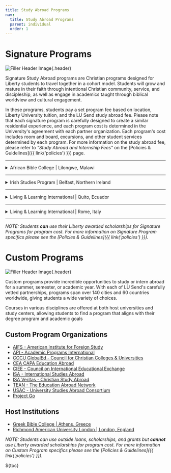 ```yaml
---
title: Study Abroad Programs
nav:
  title: Study Abroad Programs
  parent: individual
  order: 1
---
```


# Signature Programs

![Filler Header Image](https://liberty-sa.terradotta.com/_customtags/ct_Image.cfm?Image_ID=35684){.header}

Signature Study Abroad programs are Christian programs designed for Liberty students to travel together in a cohort model. Students will grow and mature in their faith through intentional Christian community, service, and discipleship, as well as engage in academics taught through biblical worldview and cultural engagement. 

In these programs, students pay a set program fee based on location, Liberty University tuition, and the LU Send study abroad fee. Please note that each signature program is carefully designed to create a similar residential experience, and each program cost is determined in the University's agreement with each partner organization.  Each program's cost includes room and board, excursions, and other student services determined by each program. For more information on the study abroad fee, please refer to _"Study Abroad and Internship Fees"_ on the [Policies & Guidelines]({{ link('policies') }}) page.

---

<details>
<summary>African Bible College | Lilongwe, Malawi</summary>
<br>

-	Program Cost: $5,000
- Semester Study Abroad Fee: $1,200
- Liberty University Tuition: See [Residential and Online Tuition Costs Here](https://www.liberty.edu/student-financial-services/basic-costs/)
- View additional [program details](https://www.africanbiblecolleges.com/studyabroad) 
</details>

---

<details>
<summary>Irish Studies Program | Belfast, Northern Ireland</summary>
<br>

-	Program Cost: $7,500
- Semester Study Abroad Fee: $1,200
- Liberty University Tuition: See [Residential and Online Tuition Costs Here](https://www.liberty.edu/student-financial-services/basic-costs/)
- View additional [program details](https://irishstudiesprogram.org/) 
</details>

---

<details>
<summary>Living & Learning International | Quito, Ecuador</summary>
<br>

-	Program Cost: $7,000 – General Track
-	Program Cost: $7,200 – Spanish Track
- Semester Study Abroad Fee: $1,200
- Liberty University Tuition: See [Residential and Online Tuition Costs Here](https://www.liberty.edu/student-financial-services/basic-costs/)
- View additional [program details](https://landli.org/locations/ecuador) 
</details>

---

<details>
<summary>Living & Learning International | Rome, Italy</summary>
<br>

-	Program Cost: $7,500
- Semester Study Abroad Fee: $1,200
- Liberty University Tuition: See [Residential and Online Tuition Costs Here](https://www.liberty.edu/student-financial-services/basic-costs/)
- View additional [program details](https://landli.org/locations/rome) 
</details>

---

_NOTE: Students **can** use their Liberty awarded scholarships for Signature Programs for program cost. For more information on Signature Program specifics please see the [Policies & Guidelines]({{ link('policies') }})._

[//]: # (Jeremiah, do not forget to update the FAQ link to the new FAQ tab)

# Custom Programs

![Filler Header Image](https://liberty-sa.terradotta.com/_customtags/ct_Image.cfm?Image_ID=35534){.header}

Custom programs provide incredible opportunities to study or intern abroad for a summer, semester, or academic year. With each of LU Send's carefully vetted partnerships, programs span over 140 cities and 60 countries worldwide, giving students a wide variety of choices. 

Courses in various disciplines are offered at both host universities and study centers, allowing students to find a program that aligns with their degree program and academic goals


## Custom Program Organizations

- [AIFS - American Institute for Foreign Study](https://www.aifsabroad.com/)
- [API - Academic Programs International](https://members.apiabroad.com/liberty-university/)
- [CCCU GlobalEd - Council for Christian Colleges & Universities](https://www.cccuglobaled.org/)
- [CEA CAPA Education Abroad](http://www.ceastudyabroad.com/)
- [CIEE - Council on International Educational Exchange](https://www.ciee.org/go-abroad/college-study-abroad)
- [ISA - International Studies Abroad](http://studiesabroad.com/)
- [ISA Veritas - Christian Study Abroad](http://www.veritasabroad.com/)
- [TEAN - The Education Abroad Network](https://teanabroad.org/)
- [USAC - University Studies Abroad Consortium](https://usac.edu/)
- [Project Go](https://www.rotcprojectgo.org/)

## Host Institutions

- [Greek Bible College | Athens, Greece](https://www.grbc.gr/en/international-student-program/)
- [Richmond American University London | London, England](https://www.richmond.ac.uk/)

_NOTE: Students can use outside loans, scholarships, and grants but **cannot** use Liberty awarded scholarships for program cost. For more information on Custom Program specifics please see the [Policies & Guidelines]({{ link('policies') }})._

${toc}
